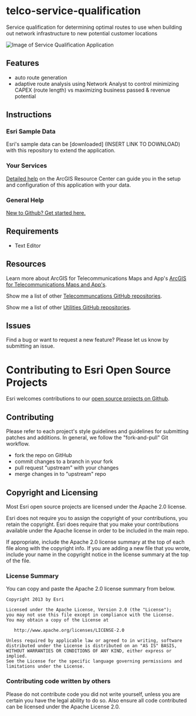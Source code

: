 # telco-service-qualification

Service qualification for determining optimal routes to use when building out network infrastructure to new potential customer locations

![Image of Service Qualification Application](https://raw.github.com/Esri/telco-service-qualification/master/telco-service-qualification.png "Service Qualification")

## Features

* auto route generation 
* adaptive route analysis using Network Analyst to control minimizing CAPEX (route length) vs maximizing business passed & revenue potential
                                     
## Instructions

### Esri Sample Data

Esri's sample data can be [downloaded] (INSERT LINK TO DOWNLOAD) with this repository to extend the application.

### Your Services

[Detailed help](<INSERT LINK>)
on the ArcGIS Resource Center can guide you in the setup and configuration of this application with your data.

### General Help
[New to Github? Get started here.](http://htmlpreview.github.com/?https://github.com/Esri/esri.github.com/blob/master/help/esri-getting-to-know-github.html)

## Requirements

* Text Editor

## Resources

Learn more about ArcGIS for Telecommunications Maps and App's [ArcGIS for Telecommunications Maps and App's](<INSERT LINK>).

Show me a list of other [Telecommuncations GitHub repositories](http://esri.github.io/#Telecommunications).

Show me a list of other [Utilities GitHub repositories](http://esri.github.io/#Utilities).

## Issues

Find a bug or want to request a new feature?  Please let us know by submitting an issue.

Contributing to Esri Open Source Projects
=========================================

Esri welcomes contributions to our [open source projects on Github](http://esri.github.io/). 


Contributing
------------

Please refer to each project's style guidelines and guidelines for submitting patches and additions. In general, we follow the "fork-and-pull" Git workflow.

* fork the repo on GitHub
* commit changes to a branch in your fork
* pull request "upstream" with your changes
* merge changes in to "upstream" repo


Copyright and Licensing
-----------------------

Most Esri open source projects are licensed under the Apache 2.0 license. 

Esri does not require you to assign the copyright of your contributions, you retain the copyright. Esri does require that you make your contributions available under the Apache license in order to be included in the main repo.

If appropriate, include the Apache 2.0 license summary at the top of each file along with the copyright info. If you are adding a new file that you wrote, include your name in the copyright notice in the license summary at the top of the file.

### License Summary

You can copy and paste the Apache 2.0 license summary from below.

```
Copyright 2013 by Esri

Licensed under the Apache License, Version 2.0 (the "License");
you may not use this file except in compliance with the License.
You may obtain a copy of the License at

   http://www.apache.org/licenses/LICENSE-2.0

Unless required by applicable law or agreed to in writing, software
distributed under the License is distributed on an "AS IS" BASIS,
WITHOUT WARRANTIES OR CONDITIONS OF ANY KIND, either express or implied.
See the License for the specific language governing permissions and
limitations under the License.
```

### Contributing code written by others

Please do not contribute code you did not write yourself, unless you are certain you have the legal ability to do so. Also ensure all code contributed can be licensed under the Apache License 2.0.

